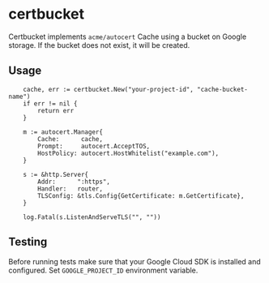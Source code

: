 # certbucket
Certbucket implements `acme/autocert` Cache using a bucket on Google storage. 
If the bucket does not exist, it will be created.

## Usage
```
	cache, err := certbucket.New("your-project-id", "cache-bucket-name")
	if err != nil {
		return err
	} 

	m := autocert.Manager{
		Cache:      cache,
		Prompt:     autocert.AcceptTOS,
		HostPolicy: autocert.HostWhitelist("example.com"),
	}

	s := &http.Server{
		Addr:      ":https",
		Handler:   router,
		TLSConfig: &tls.Config{GetCertificate: m.GetCertificate},
	}

	log.Fatal(s.ListenAndServeTLS("", ""))
```

## Testing
Before running tests make sure that your Google Cloud SDK is installed and configured.
Set `GOOGLE_PROJECT_ID` environment variable.

